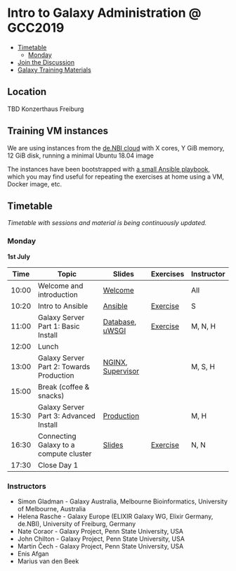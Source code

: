 # Intro to Galaxy Administration @ GCC2019

- [Timetable](#timetable)
	- [Monday](#monday)
- [Join the Discussion](https://gitter.im/dagobah-training/Lobby)
- [Galaxy Training Materials](https://training.galaxyproject.org/)

## Location

TBD
Konzerthaus Freiburg

## Training VM instances

We are using instances from the [de.NBI cloud](https://www.denbi.de/cloud) with X cores, Y GiB memory, 12 GiB disk, running a minimal Ubuntu 18.04 image

The instances have been bootstrapped with [a small Ansible playbook](/bootstrap-instances), which you may find useful for repeating the exercises at home using a VM, Docker image, etc.

## Timetable

_Timetable with sessions and material is being continuously updated._

### Monday
**1st July**

| **Time** | **Topic**                                | **Slides**                                             | **Exercises**                | **Instructor** |
| -------- | ---------                                | ---------                                              | -----------                  | -----------    |
| 10:00    | Welcome and introduction                 | [Welcome][welcome-slides]                              |                              | All            |
| 10:20    | Intro to Ansible                         | [Ansible][ansible-slides]                              | [Exercise][ansible-exercise] | S              |
| 11:00    | Galaxy Server Part 1: Basic Install      | [Database][db-slides], [uWSGI][uwsgi-slides]           | [Exercise][ansible-galaxy]   | M, N, H        |
| 12:00    | Lunch                                    |                                                        |                              |                |
| 13:00    | Galaxy Server Part 2: Towards Production | [NGINX][nginx-slides], [Supervisor][supervisor-slides] |                              | M, S, H        |
| 15:00    | Break (coffee & snacks)                  |                                                        |                              |                |
| 15:30    | Galaxy Server Part 3: Advanced Install   | [Production][production-slides]                        |                              | M, H           |
| 16:30    | Connecting Galaxy to a compute cluster   | [Slides][cluster-slides]                               | [Exercise][cluster-exercise] | N, N           |
| 17:30    | Close Day 1                              |                                                        |                              |                |

[welcome-slides]:      https://galaxyproject.github.io/dagobah-training/2019-gcc/00-intro/intro.html
[deployment-slides]:   https://galaxyproject.github.io/training-material/topics/admin/slides/introduction.html
[ansible-slides]:      https://galaxyproject.github.io/training-material/topics/admin/tutorials/ansible/slides.html
[ansible-exercise]:    https://galaxyproject.github.io/training-material/topics/admin/tutorials/ansible/tutorial.html#your-first-playbook-and-first-role
[db-slides]:           https://galaxyproject.github.io/training-material/topics/admin/tutorials/database/slides.html
[ansible-galaxy]:      https://galaxyproject.github.io/training-material/topics/admin/tutorials/ansible-galaxy/tutorial.html
[production-slides]:   https://galaxyproject.github.io/training-material/topics/admin/tutorials/production/slides.html
[nginx-slides]:        https://galaxyproject.github.io/training-material/topics/admin/tutorials/webservers/slides.html
[uwsgi-slides]:        https://galaxyproject.github.io/training-material/topics/admin/tutorials/uwsgi/slides.html
[supervisor-slides]:   https://galaxyproject.github.io/training-material/topics/admin/tutorials/systemd-supervisor/slides.html
[cluster-slides]:      https://galaxyproject.github.io/training-material/topics/admin/tutorials/connect-to-compute-cluster/slides.html
[cluster-exercise]:    https://galaxyproject.github.io/training-material/topics/admin/tutorials/connect-to-compute-cluster/tutorial.html


### Instructors

* Simon Gladman - Galaxy Australia, Melbourne Bioinformatics, University of Melbourne, Australia
* Helena Rasche - Galaxy Europe (ELIXIR Galaxy WG, Elixir Germany, de.NBI), University of Freiburg, Germany
* Nate Coraor - Galaxy Project, Penn State University, USA
* John Chilton - Galaxy Project, Penn State University, USA
* Martin Čech - Galaxy Project, Penn State University, USA
* Enis Afgan
* Marius van den Beek
